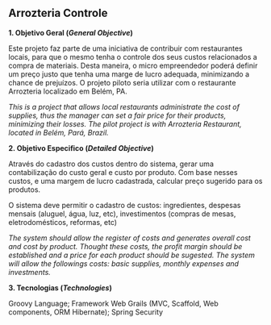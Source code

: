 ## Arrozteria Controle

**1. Objetivo Geral (*General Objective*)**

Este projeto faz parte de uma iniciativa de contribuir com restaurantes locais, para que o mesmo tenha o controle dos seus custos relacionados a compra de materiais. Desta maneira, o micro empreendedor poderá definir um preço justo que tenha uma marge de lucro adequada, minimizando a chance de prejuízos. O projeto piloto seria utilizar com o restaurante Arrozteria localizado em Belém, PA.

*This is a project that allows local restaurants administrate the cost of supplies, thus the manager can set a fair price for their products, minimizing their losses. The pilot project is with Arrozteria Restaurant, located in Belém, Pará, Brazil.*

**2. Objetivo Especifico (*Detailed Objective*)**

Através do cadastro dos custos dentro do sistema, gerar uma contabilização do custo geral e custo por produto. Com base nesses custos, e uma margem de lucro cadastrada, calcular preço sugerido para os produtos.

O sistema deve permitir o cadastro de custos: ingredientes, despesas mensais (aluguel, água, luz, etc), investimentos (compras de mesas, eletrodomésticos, reformas, etc)

*The system should allow the register of costs and generates overall cost and cost by product. Thought these costs, the profit margin should be established and a price for each product should be sugested. The system will allow the followings costs: basic supplies, monthly expenses and investments.*

**3. Tecnologias (*Technologies*)**

Groovy Language;
Framework Web Grails (MVC, Scaffold, Web components, ORM Hibernate);
Spring Security
